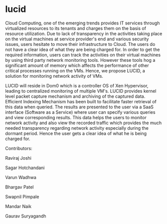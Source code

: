 lucid
=====

Cloud Computing, one of the emerging trends provides IT services through
virtualized resources to its tenants and charges them on the basis of resource
utilization. Due to lack of transparency in the activities taking place on the
virtual machines at service provider's end and various security issues, users
hesitate to move their infrastructure to Cloud. The users do not have a clear
idea of what they are being charged for. In order to get the required
information, users can track the activities on their virtual machines by using
third party network monitoring tools. However these tools hog a significant
amount of memory which affects the performance of other critical processes
running on the VMs. Hence, we propose LUCID, a solution for monitoring network
activity of VMs.

LUCID will reside in Dom0 which is a controller OS of Xen Hypervisor, leading
to centralized monitoring of multiple VM's. LUCID provides kernel level packet
capture mechanism and archiving of the captured data. Efficient Indexing
Mechanism has been built to facilitate faster retrieval of this data when
queried. The results are presented to the user via a SaaS interface (Software
as a Service) where user can specify various queries and view corresponding
results. This data helps the users to monitor network activity and also view
the recorded traffic which provides the much needed transparency regarding
network activity especially during the dormant period. Hence the user gets a
clear idea of what he is being charged for.

Contributors:

Raviraj Joshi

Sagar Hotchandani

Varun Wadhwa

Bhargav Patel

Swapnil Pimpale

Mandar Naik

Gaurav Suryagandh
